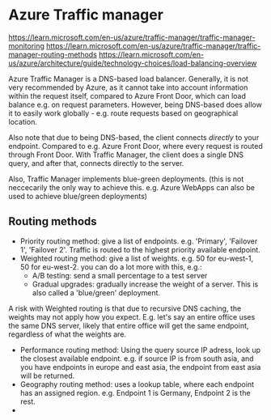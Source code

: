 # Azure Traffic manager

<https://learn.microsoft.com/en-us/azure/traffic-manager/traffic-manager-monitoring>
<https://learn.microsoft.com/en-us/azure/traffic-manager/traffic-manager-routing-methods>
<https://learn.microsoft.com/en-us/azure/architecture/guide/technology-choices/load-balancing-overview>

Azure Traffic Manager is a DNS-based load balancer. Generally, it is not very recommended by Azure, as it cannot take into account information within the request itself, compared to Azure Front Door, which can load balance e.g. on request parameters. 
However, being DNS-based does allow it to easily work globally - e.g. route requests based on geographical location.

Also note that due to being DNS-based, the client connects *directly* to your endpoint. Compared to e.g. Azure Front Door, where every request is routed through Front Door. With Traffic Manager, the client does a single DNS query, and after that, connects directly to the server.

Also, Traffic Manager implements blue-green deployments. (this is not neccecarily the only way to achieve this. e.g. Azure WebApps can also be used to achieve blue/green deployments)

## Routing methods

- Priority routing method: give a list of endpoints. e.g. 'Primary', 'Failover 1', 'Failover 2'. Traffic is routed to the highest priority available endpoint.
- Weighted routing method: give a list of weights. e.g. 50 for eu-west-1, 50 for eu-west-2. you can do a lot more with this, e.g.:
  - A/B testing: send a small percentage to a test server
  - Gradual upgrades: gradually increase the weight of a server. This is also called a 'blue/green' deployment.

A risk with Weighted routing is that due to recursive DNS caching, the weights may not apply how you expect. E.g. let's say an entire office uses the same DNS server, likely that entire office will get the same endpoint, regardless of what the weights are.
- Performance routing method: Using the query source IP adress, look up the closest available endpoint. e.g. if source IP is from south asia, and you have endpoints in europe and east asia, the endpoint from east asia will be returned.
- Geography routing method: uses a lookup table, where each endpoint has an assigned region. e.g. Endpoint 1 is Germany, Endpoint 2 is the rest.
- 